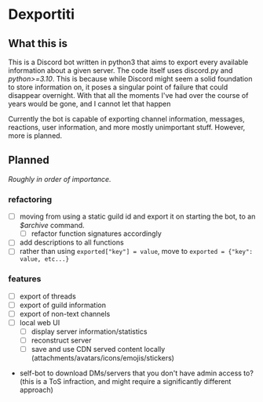 # Dexportiti
## What this is
This is a Discord bot written in python3 that aims to export every available information about a given server. The code itself uses discord.py and *python>=3.10*. This is because while Discord might seem a solid foundation to store information on, it poses a singular point of failure that could disappear overnight. With that all the moments I've had over the course of years would be gone, and I cannot let that happen

Currently the bot is capable of exporting channel information, messages, reactions, user information, and more mostly unimportant stuff. However, more is planned.

## Planned
*Roughly in order of importance.*
### refactoring
- [ ] moving from using a static guild id and export it on starting the bot, to an *$archive* command.
  - [ ] refactor function signatures accordingly
- [ ] add descriptions to all functions
- [ ] rather than using `exported["key"] = value`, move to `exported = {"key": value, etc...}`
### features
- [ ] export of threads
- [ ] export of guild information
- [ ] export of non-text channels
- [ ] local web UI
  - [ ] display server information/statistics
  - [ ] reconstruct server
  - [ ] save and use CDN served content locally (attachments/avatars/icons/emojis/stickers)

* self-bot to download DMs/servers that you don't have admin access to? (this is a ToS infraction, and might require a significantly different approach)
